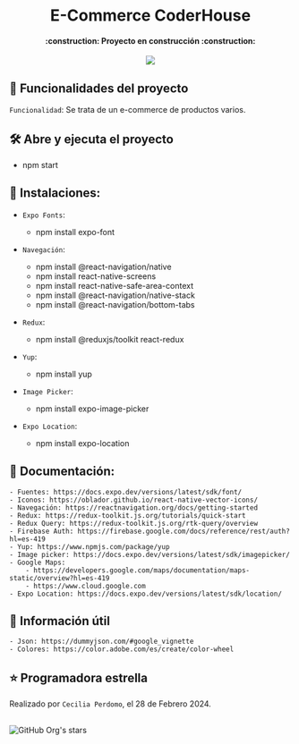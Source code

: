 <h1 align="center"> E-Commerce CoderHouse </h1>

<h4 align="center">
    :construction: Proyecto en construcción :construction:
</h4>

<p align="center">
   <img src="https://img.shields.io/badge/STATUS-EN%20DESAROLLO-green">
</p>

## :hammer: Funcionalidades del proyecto
`Funcionalidad`: Se trata de un e-commerce de productos varios.

## 🛠️ Abre y ejecuta el proyecto
- npm start

## 📱 Instalaciones: 
- `Expo Fonts`: 
    - npm install expo-font

- `Navegación`: 
    - npm install @react-navigation/native
    - npm install react-native-screens 
    - npm install react-native-safe-area-context
    - npm install @react-navigation/native-stack
    - npm install @react-navigation/bottom-tabs

- `Redux`:
    - npm install @reduxjs/toolkit react-redux

- `Yup`:
    - npm install yup

- `Image Picker`: 
    - npm install expo-image-picker

- `Expo Location`:
    - npm install expo-location

## 📃 Documentación: 
    - Fuentes: https://docs.expo.dev/versions/latest/sdk/font/
    - Iconos: https://oblador.github.io/react-native-vector-icons/
    - Navegación: https://reactnavigation.org/docs/getting-started
    - Redux: https://redux-toolkit.js.org/tutorials/quick-start
    - Redux Query: https://redux-toolkit.js.org/rtk-query/overview
    - Firebase Auth: https://firebase.google.com/docs/reference/rest/auth?hl=es-419
    - Yup: https://www.npmjs.com/package/yup
    - Image picker: https://docs.expo.dev/versions/latest/sdk/imagepicker/
    - Google Maps: 
        - https://developers.google.com/maps/documentation/maps-static/overview?hl=es-419
        - https://www.cloud.google.com
    - Expo Location: https://docs.expo.dev/versions/latest/sdk/location/


## 📖 Información útil
    - Json: https://dummyjson.com/#google_vignette
    - Colores: https://color.adobe.com/es/create/color-wheel

## ⭐ Programadora estrella
Realizado por `Cecilia Perdomo`, el 28 de Febrero 2024. 

##
![GitHub Org's stars](https://img.shields.io/github/stars/camilafernanda?style=social)